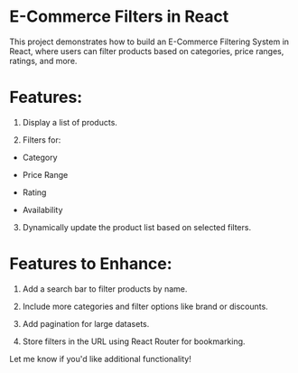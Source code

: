 # E-Commerce Filters in React

This project demonstrates how to build an E-Commerce Filtering System in React, where users can filter products based on categories, price ranges, ratings, and more.

# Features:

1. Display a list of products.

2. Filters for:

* Category

* Price Range

* Rating

* Availability

3. Dynamically update the product list based on selected filters.


# Features to Enhance:

1. Add a search bar to filter products by name.

2. Include more categories and filter options like brand or discounts.

3. Add pagination for large datasets.

4. Store filters in the URL using React Router for bookmarking.

Let me know if you'd like additional functionality!
